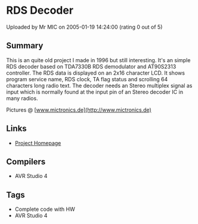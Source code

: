 # RDS Decoder

Uploaded by Mr MIC on 2005-01-19 14:24:00 (rating 0 out of 5)

## Summary

This is an quite old project I made in 1996 but still interesting. It's an simple RDS decoder based on TDA7330B RDS demodulator and AT90S2313 controller. The RDS data is displayed on an 2x16 character LCD. It shows program service name, RDS clock, TA flag status and scrolling 64 characters long radio text. The decoder needs an Stereo multiplex signal as input which is normally found at the input pin of an Stereo decoder IC in many radios.


Pictures @ [www.mictronics.de](http://www.mictronics.de)

## Links

- [Project Homepage](http://www.mictronics.de)

## Compilers

- AVR Studio 4

## Tags

- Complete code with HW
- AVR Studio 4
